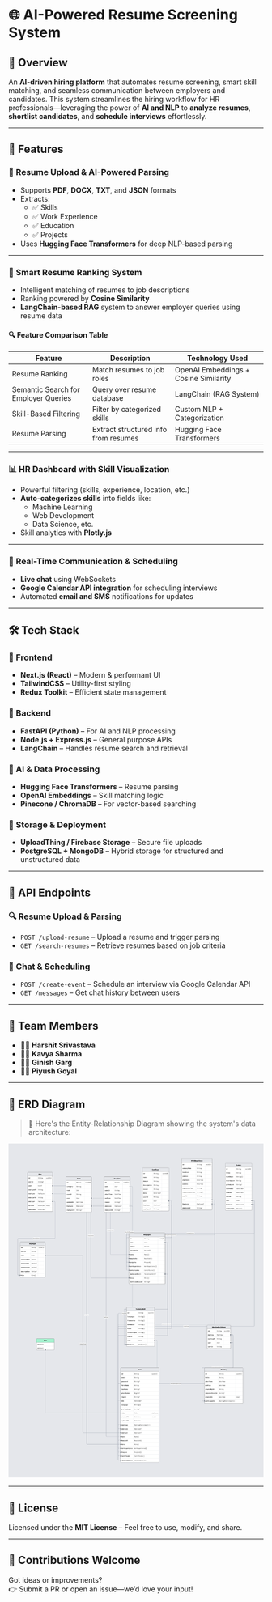 # 🌐 AI-Powered Resume Screening System

## 🚀 Overview

An **AI-driven hiring platform** that automates resume screening, smart skill matching, and seamless communication between employers and candidates. This system streamlines the hiring workflow for HR professionals—leveraging the power of **AI and NLP** to **analyze resumes**, **shortlist candidates**, and **schedule interviews** effortlessly.

---

## 🌟 Features

### 📂 Resume Upload & AI-Powered Parsing

- Supports **PDF**, **DOCX**, **TXT**, and **JSON** formats
- Extracts:
  - ✅ Skills
  - ✅ Work Experience
  - ✅ Education
  - ✅ Projects
- Uses **Hugging Face Transformers** for deep NLP-based parsing

---

### 🎯 Smart Resume Ranking System

- Intelligent matching of resumes to job descriptions
- Ranking powered by **Cosine Similarity**
- **LangChain-based RAG** system to answer employer queries using resume data

#### 🔍 Feature Comparison Table

| Feature                              | Description                          | Technology Used                       |
| ------------------------------------ | ------------------------------------ | ------------------------------------- |
| Resume Ranking                       | Match resumes to job roles           | OpenAI Embeddings + Cosine Similarity |
| Semantic Search for Employer Queries | Query over resume database           | LangChain (RAG System)                |
| Skill-Based Filtering                | Filter by categorized skills         | Custom NLP + Categorization           |
| Resume Parsing                       | Extract structured info from resumes | Hugging Face Transformers             |

---

### 📊 HR Dashboard with Skill Visualization

- Powerful filtering (skills, experience, location, etc.)
- **Auto-categorizes skills** into fields like:
  - Machine Learning
  - Web Development
  - Data Science, etc.
- Skill analytics with **Plotly.js**

---

### 💬 Real-Time Communication & Scheduling

- **Live chat** using WebSockets
- **Google Calendar API integration** for scheduling interviews
- Automated **email and SMS** notifications for updates

---

## 🛠️ Tech Stack

### 🧩 Frontend

- **Next.js (React)** – Modern & performant UI
- **TailwindCSS** – Utility-first styling
- **Redux Toolkit** – Efficient state management

### 🔧 Backend

- **FastAPI (Python)** – For AI and NLP processing
- **Node.js + Express.js** – General purpose APIs
- **LangChain** – Handles resume search and retrieval

### 🤖 AI & Data Processing

- **Hugging Face Transformers** – Resume parsing
- **OpenAI Embeddings** – Skill matching logic
- **Pinecone / ChromaDB** – For vector-based searching

### 💾 Storage & Deployment

- **UploadThing / Firebase Storage** – Secure file uploads
- **PostgreSQL + MongoDB** – Hybrid storage for structured and unstructured data

---

## 📌 API Endpoints

### 🔍 Resume Upload & Parsing

- `POST /upload-resume` – Upload a resume and trigger parsing
- `GET /search-resumes` – Retrieve resumes based on job criteria

### 📅 Chat & Scheduling

- `POST /create-event` – Schedule an interview via Google Calendar API
- `GET /messages` – Get chat history between users

---

## 👥 Team Members

- 👨‍💻 **Harshit Srivastava**
- 👩‍💻 **Kavya Sharma**
- 👨‍💻 **Ginish Garg**
- 👨‍💻 **Piyush Goyal**

---

## 🧩 ERD Diagram

> 📌 Here's the Entity-Relationship Diagram showing the system's data architecture:

![ERD Diagram](/public/Diagram.png)

---

## 📜 License

Licensed under the **MIT License** – Feel free to use, modify, and share.

---

## 🚀 Contributions Welcome

Got ideas or improvements?  
👉 Submit a PR or open an issue—we’d love your input!
